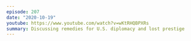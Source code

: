 ```yaml
---
episode: 207
date: "2020-10-19"
youtube: https://www.youtube.com/watch?v=wKtRHQBPXRs
summary: Discussing remedies for U.S. diplomacy and lost prestige
---
```

